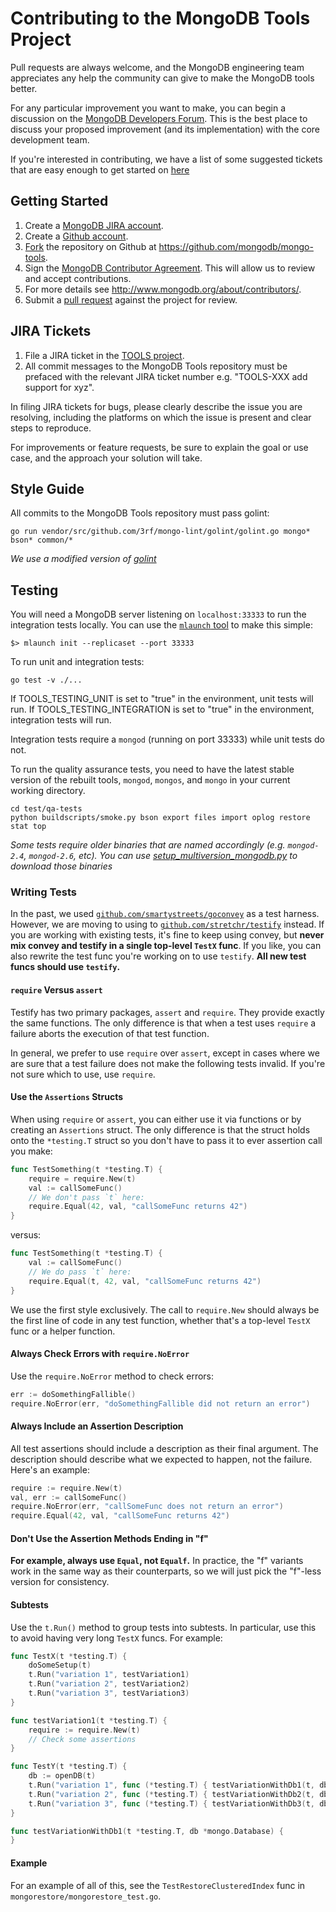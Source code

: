Contributing to the MongoDB Tools Project
===================================

Pull requests are always welcome, and the MongoDB engineering team appreciates any help the community can give to make the MongoDB tools better.

For any particular improvement you want to make, you can begin a discussion on the
[MongoDB Developers Forum](https://groups.google.com/forum/?fromgroups#!forum/mongodb-dev).  This is the best place to discuss your proposed improvement (and its
implementation) with the core development team.

If you're interested in contributing, we have a list of some suggested tickets that are easy enough to get started on [here](https://jira.mongodb.org/issues/?jql=project%20%3D%20TOOLS%20AND%20labels%20%3D%20community%20and%20status%20%3D%20open)

Getting Started
---------------

1. Create a [MongoDB JIRA account](https://jira.mongodb.org/secure/Signup!default.jspa).
2. Create a [Github account](https://github.com/signup/free).
3. [Fork](https://help.github.com/articles/fork-a-repo/) the repository on Github at https://github.com/mongodb/mongo-tools.
4. Sign the [MongoDB Contributor Agreement](https://www.mongodb.com/legal/contributor-agreement). This will allow us to review and accept contributions.
5. For more details see http://www.mongodb.org/about/contributors/.
6. Submit a [pull request](https://help.github.com/articles/creating-a-pull-request/) against the project for review.

JIRA Tickets
------------

1. File a JIRA ticket in the [TOOLS project](https://jira.mongodb.org/browse/TOOLS).
2. All commit messages to the MongoDB Tools repository must be prefaced with the relevant JIRA ticket number e.g. "TOOLS-XXX add support for xyz".

In filing JIRA tickets for bugs, please clearly describe the issue you are resolving, including the platforms on which the issue is present and clear steps to reproduce.

For improvements or feature requests, be sure to explain the goal or use case, and the approach
your solution will take.

Style Guide
-----------

All commits to the MongoDB Tools repository must pass golint:

```go run vendor/src/github.com/3rf/mongo-lint/golint/golint.go mongo* bson* common/*```

_We use a modified version of [golint](https://github.com/golang/lint)_

Testing
-------

You will need a MongoDB server listening on `localhost:33333` to run the integration tests locally. You can use the [`mlaunch` tool](http://blog.rueckstiess.com/mtools/mlaunch.html) to make this simple:

```
$> mlaunch init --replicaset --port 33333
```

To run unit and integration tests:

```
go test -v ./...
```
If TOOLS_TESTING_UNIT is set to "true" in the environment, unit tests will run.
If TOOLS_TESTING_INTEGRATION is set to "true" in the environment, integration tests will run.

Integration tests require a `mongod` (running on port 33333) while unit tests do not.

To run the quality assurance tests, you need to have the latest stable version of the rebuilt tools, `mongod`, `mongos`, and `mongo` in your current working directory.

```
cd test/qa-tests
python buildscripts/smoke.py bson export files import oplog restore stat top
```
_Some tests require older binaries that are named accordingly (e.g. `mongod-2.4`, `mongod-2.6`, etc). You can use [setup_multiversion_mongodb.py](test/qa-tests/buildscripts/setup_multiversion_mongodb.py) to download those binaries_

### Writing Tests

In the past, we used [`github.com/smartystreets/goconvey`](https://pkg.go.dev/github.com/smartystreets/goconvey/convey) as a test harness. However, we are moving to using to [`github.com/stretchr/testify`](https://pkg.go.dev/github.com/stretchr/testify) instead. If you are working with existing tests, it's fine to keep using convey, but **never mix convey and testify in a single top-level `TestX` func**. If you like, you can also rewrite the test func you're working on to use `testify`. **All new test funcs should use `testify`.**

#### `require` Versus `assert`

Testify has two primary packages, `assert` and `require`. They provide exactly the same functions. The only difference is that when a test uses `require` a failure aborts the execution of that test function.

In general, we prefer to use `require` over `assert`, except in cases where we are sure that a test failure does not make the following tests invalid. If you're not sure which to use, use `require`.

#### Use the `Assertions` Structs

When using `require` or `assert`, you can either use it via functions or by creating an `Assertions` struct. The only difference is that the struct holds onto the `*testing.T` struct so you don't have to pass it to ever assertion call you make:


```go
func TestSomething(t *testing.T) {
    require = require.New(t)
    val := callSomeFunc()
    // We don't pass `t` here:
    require.Equal(42, val, "callSomeFunc returns 42")
}
```

versus:

```go
func TestSomething(t *testing.T) {
    val := callSomeFunc()
    // We do pass `t` here:
    require.Equal(t, 42, val, "callSomeFunc returns 42")
}
```

We use the first style exclusively. The call to `require.New` should always be the first line of code in any test function, whether that's a top-level `TestX` func or a helper function.

#### Always Check Errors with `require.NoError`

Use the `require.NoError` method to check errors:

```go
err := doSomethingFallible()
require.NoError(err, "doSomethingFallible did not return an error")
```

#### Always Include an Assertion Description

All test assertions should include a description as their final argument. The description should describe what we expected to happen, not the failure. Here's an example:

```go
require := require.New(t)
val, err := callSomeFunc()
require.NoError(err, "callSomeFunc does not return an error")
require.Equal(42, val, "callSomeFunc returns 42")
```

#### Don't Use the Assertion Methods Ending in "f"

**For example, always use `Equal`, not `Equalf`.** In practice, the "f" variants work in the same way as their counterparts, so we will just pick the "f"-less version for consistency.

#### Subtests

Use the `t.Run()` method to group tests into subtests. In particular, use this to avoid having very long `TestX` funcs. For example:

```go
func TestX(t *testing.T) {
    doSomeSetup(t)
    t.Run("variation 1", testVariation1)
    t.Run("variation 2", testVariation2)
    t.Run("variation 3", testVariation3)
}

func testVariation1(t *testing.T) {
    require := require.New(t)
    // Check some assertions
}

func TestY(t *testing.T) {
    db := openDB(t)
    t.Run("variation 1", func (*testing.T) { testVariationWithDb1(t, db) })
    t.Run("variation 2", func (*testing.T) { testVariationWithDb2(t, db) })
    t.Run("variation 3", func (*testing.T) { testVariationWithDb3(t, db) })
}

func testVariationWithDb1(t *testing.T, db *mongo.Database) {
}

```

#### Example

For an example of all of this, see the `TestRestoreClusteredIndex` func in `mongorestore/mongorestore_test.go`.
